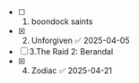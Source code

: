 - [ ] 1. boondock saints
- [x] 2. Unforgiven ✅ 2025-04-05  
- [ ] 3.The Raid 2: Berandal
- [x] 4. Zodiac ✅ 2025-04-21
